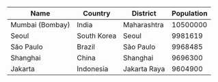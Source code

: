 | Name | Country | District | Population |
| ---- | ------- | -------- | ---------- |
| Mumbai (Bombay)| India| Maharashtra| 10500000 |
| Seoul| South Korea| Seoul| 9981619 |
| São Paulo| Brazil| São Paulo| 9968485 |
| Shanghai| China| Shanghai| 9696300 |
| Jakarta| Indonesia| Jakarta Raya| 9604900 |
